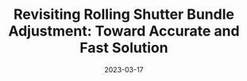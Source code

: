 ---
title: "Revisiting Rolling Shutter Bundle Adjustment: Toward Accurate and Fast Solution"
collection: publications
permalink: /publication/2023-nwrsba
date: 2023-03-17
venue: "CVPR"
authors: "**Bangyan Liao$^*$**, **Delin Qu$^{*}$**, Yifei Xue3, Huiqing Zhang1, Yizhen Lao$^{†}$"
url: 
project: https://delinqu.github.io/NW-RSBA/ 
bibtex: files/2023_nwrsba.txt
arxiv: https://arxiv.org/pdf/2209.08503.pdf
openpdf: 
supp: 
teaser: images/2023_nwrsba.png
videoresults: 
videotalk: 
poster: 
code: https://github.com/DelinQu/NW-RSBA
---